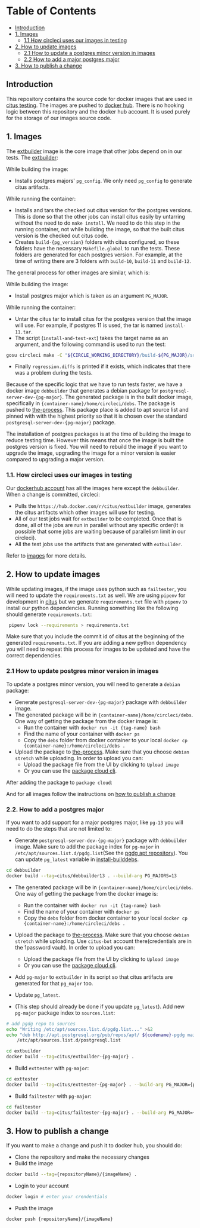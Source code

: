 # Table of Contents

* [Introduction](#Introduction)
* [1. Images](#1-images)
  * [1.1 How circleci uses our images in testing](#11-How-circleci-uses-our-images-in-testing)
* [2. How to update images](#2-How-to-update-images)
  * [2.1 How to update a postgres minor version in images](#2.1-How-to-update-postgres-minor-version-in-images)
  * [2.2 How to add a major postgres major](#2.2-How-to-add-a-major-postgres-major)
* [3. How to publish a change](#3-How-to-publish-a-change)

## Introduction

This repository contains the source code for docker images that are used in [citus testing](https://github.com/citusdata/citus/blob/master/.circleci/config.yml). The images are pushed to [docker hub](https://hub.docker.com/u/citus). There is no hooking logic between this repository and the docker hub account. It is used purely for the storage of our images source code.

## 1. Images

The [extbuilder](https://github.com/citusdata/the-process/tree/master/circleci/images/extbuilder) image is the core image that other jobs depend on in our tests. The [extbuilder](https://github.com/citusdata/the-process/tree/master/circleci/images/extbuilder):

While building the image:

* Installs postgres majors' `pg_config`. We only need `pg_config` to generate citus artifacts.

While running the container:

* Installs and tars the checked out citus version for the postgres versions. This is done so that the other jobs can install citus easily by untarring without the need to do `make install`. We need to do this step in the running container, not while building the image, so that the built citus version is the checked out citus code.
* Creates `build-{pg_version}` folders with citus configured, so these folders have the necessary `Makefile.global` to run the tests. These folders are generated for each postgres version. For example, at the time of writing there are 3 folders with `build-10`, `build-11` and `build-12`.

The general process for other images are similar, which is:

While building the image:

* Install postgres major which is taken as an argument `PG_MAJOR`.

While running the container:

* Untar the citus tar to install citus for the postgres version that the image will use. For example, if postgres 11 is used, the tar is named `install-11.tar`.
* The script (`install-and-test-ext`) takes the target name as an argument, and the following command is used to run the test:

```bash
gosu circleci make -C "${CIRCLE_WORKING_DIRECTORY}/build-${PG_MAJOR}/src/test/regress" "${@}"
```

* Finally `regression.diffs` is printed if it exists, which indicates that there was a problem during the tests.

Because of the specific logic that we have to run tests faster, we have a docker image `debbuilder` that generates a debian package for `postgresql-server-dev-{pg-major}`. The generated package is in the built docker image, specifically in `{container-name}/home/circleci/debs`. The package is pushed to [the-process](https://packagecloud.io/citus-bot/the-process). This package place is added to apt source list and pinned with with the highest priority so that it is chosen over the standard `postgresql-server-dev-{pg-major}` package.

The installation of postgres packages is at the time of building the image to reduce testing time. However this means that once the image is built the postgres version is fixed. You will need to rebuild the image if you want to upgrade the image, upgrading the image for a minor version is easier compared to upgrading a major version.

### 1.1. How circleci uses our images in testing

Our [dockerhub account](https://hub.docker.com/u/citus) has all the images here except the `debbuilder`. When a change is committed, circleci:

* Pulls the `https://hub.docker.com/r/citus/extbuilder` image, generates the citus artifacts which other images will use for testing.
* All of our test jobs wait for `extbuilder` to be completed. Once that is done, all of the jobs are run in parallel without any specific order(It is possible that some jobs are waiting because of parallelism limit in our circleci).
* All the test jobs use the artifacts that are generated with `extbuilder`.

Refer to [images](#1-images) for more details.

## 2. How to update images

While updating images, if the image uses python such as `failtester`, you will need to update the `requirements.txt` as well. We are using `pipenv` for development in [citus](https://github.com/citusdata/citus) but we generate `requirements.txt` file with `pipenv` to install our python dependencies. Running something like the following should generate `requirements.txt`:

```bash
 pipenv lock --requirements > requirements.txt
```

Make sure that you include the commit id of citus at the beginning of the generated `requirements.txt`. If you are adding a new python dependency you will need to repeat this process for images to be updated and have the correct dependencies.

### 2.1 How to update postgres minor version in images

To update a postgres minor version, you will need to generate a `debian` package:

* Generate `postgresql-server-dev-{pg-major}` package with `debbuilder` image.
* The generated package will be in `{container-name}/home/circleci/debs`. One way of getting the package from the docker image is:
  * Run the container with `docker run -it {tag-name} bash`
  * Find the name of your container with `docker ps`
  * Copy the `debs` folder from docker container to your local `docker cp {container-name}:/home/circleci/debs .`
* Upload the package to [the-process](https://packagecloud.io/citus-bot/the-process). Make sure that you choose `debian stretch` while uploading. In order to upload you can:
  * Upload the package file from the UI by clicking to `Upload image`
  * Or you can use the [package cloud cli](https://packagecloud.io/l/cli).

After adding the package to `package cloud`:

And for all images follow the instructions on [how to publish a change](#4-How-to-publish-a-change)

### 2.2. How to add a postgres major

If you want to add support for a major postgres major, like `pg-13` you will need to do the steps that are not limited to:

* Generate `postgresql-server-dev-{pg-major}` package with `debbuilder` image. Make sure to add the package index for `pg-major` in `/etc/apt/sources.list.d/pgdg.list`(See the [pgdg apt repository](https://apt.postgresql.org/pub/repos/apt/dists/)). You can update `pg_latest` variable in [install-builddebs](https://github.com/citusdata/the-process/blob/master/circleci/images/debbuilder/files/install-builddeps).

```bash
cd debbuilder
docker build --tag=citus/debbuilder13 . --build-arg PG_MAJORS=13
```

* The generated package will be in `{container-name}/home/circleci/debs`. One way of getting the package from the docker image is:
  * Run the container with `docker run -it {tag-name} bash`
  * Find the name of your container with `docker ps`
  * Copy the `debs` folder from docker container to your local `docker cp {container-name}:/home/circleci/debs .`
* Upload the package to [the-process](https://packagecloud.io/citus-bot/the-process). Make sure that you choose `debian stretch` while uploading. Use `citus-bot` account there(credentials are in the 1password vault). In order to upload you can:
  * Upload the package file from the UI by clicking to `Upload image`
  * Or you can use the [package cloud cli](https://packagecloud.io/l/cli).
  
* Add `pg-major` to `extbuilder` in its script so that citus artifacts are generated for that `pg_major` too.
* Update `pg_latest`.
* (This step should already be done if you update `pg_latest`). Add new `pg-major` package index to `sources.list`:

```bash
# add pgdg repo to sources
echo "Writing /etc/apt/sources.list.d/pgdg.list..." >&2
echo "deb http://apt.postgresql.org/pub/repos/apt/ ${codename}-pgdg main ${PG-MAJOR}" > \
    /etc/apt/sources.list.d/postgresql.list
```

```bash
cd extbuilder
docker build --tag=citus/extbuilder-{pg-major} .
```

* Build `exttester` with `pg-major`:

```bash
cd exttester
docker build --tag=citus/exttester-{pg-major} . --build-arg PG_MAJOR={pg-major}
```

* Build `failtester` with `pg-major`:

```bash
cd failtester
docker build --tag=citus/failtester-{pg-major} . --build-arg PG_MAJOR={pg-major}
```

## 3. How to publish a change

If you want to make a change and push it to docker hub, you should do:

* Clone the repository and make the necessary changes
* Build the image

```bash
docker build --tag={repositoryName}/{imageName} .
```

* Login to your account

```bash
docker login # enter your crendentials
```

* Push the image

```bash
docker push {repositoryName}/{imageName}
```
